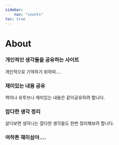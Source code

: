 ```yaml
---
sidebar:
    nav: "counts"
toc: true
---
```


# About

### 개인적인 생각들을 공유하는 사이트<br>

개인적으로 기억하기 위하여....<br>

### 재미있는 내용 공유

책이나 유투브나 재미있는 내용은 같이공유하려 합니다.

### 잡다한 생각 정리

살다보면 생각나는 잡다한 생각들도 한번 정리해보려 합니다.

### 여하튼 재미삼아....
